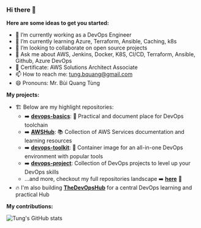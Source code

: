 ### Hi there 👋

**Here are some ideas to get you started:**

- 🔭 I’m currently working as a DevOps Engineer
- 🌱 I’m currently learning Azure, Terraform, Ansible, Caching, k8s
- 👯 I’m looking to collaborate on open source projects
- 💬 Ask me about AWS, Jenkins, Docker, K8S, CI/CD, Terraform, Ansible, Github, Azure DevOps
- 🥇 Certificate: AWS Solutions Architect Associate
- 📫 How to reach me: tung.bquang@gmail.com
- 😄 Pronouns: Mr. Bùi Quang Tùng

**My projects:**
- 🏗️ Below are my highlight repositories:
   - ➡️ [**devops-basics**](https://github.com/tungbq/devops-basics): 🚀 Practical and document place for DevOps toolchain
   - ➡️ [**AWSHub**](https://github.com/tungbq/AWSHub): 📚 Collection of AWS Services documentation and learning resources
   - ➡️ [**devops-toolkit**](https://github.com/tungbq/devops-toolkit): 🐳 Container image for an all-in-one DevOps environment with popular tools
   - ➡️ [**devops-project**](https://github.com/tungbq/devops-project): Collection of DevOps projects to level up your DevOps skills
   - ...and more, checkout my full repositories landscape ➡️ [**here**](https://github.com/tungbq/repos/blob/main/README.md) 🚀
- 🔥 I'm also building [**TheDevOpsHub**](https://github.com/TheDevOpsHub) for a central DevOps learning and practical Hub

**My contributions:**

![Tung's GitHub stats](https://github-readme-stats.vercel.app/api?username=tungbq&count_private=true&theme=tokyonight&show_icons=true)
<!--![GitHub Streak](https://streak-stats.demolab.com?user=tungbq&theme=dark)
